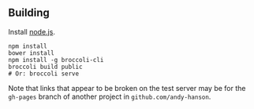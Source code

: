 ## Building

Install [node.js](https://nodejs.org).

	npm install
	bower install
	npm install -g broccoli-cli
	broccoli build public
	# Or: broccoli serve

Note that links that appear to be broken on the test server
may be for the `gh-pages` branch of another project in `github.com/andy-hanson`.

